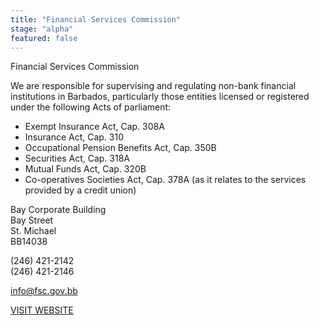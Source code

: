 ```yaml
---
title: "Financial Services Commission"
stage: "alpha"
featured: false
---
```


Financial Services Commission

We are responsible for supervising and regulating non-bank financial institutions in Barbados, particularly those entities licensed or registered under the following Acts of parliament:

- Exempt Insurance Act, Cap. 308A
- Insurance Act, Cap. 310
- Occupational Pension Benefits Act, Cap. 350B
- Securities Act, Cap. 318A
- Mutual Funds Act, Cap. 320B
- Co-operatives Societies Act, Cap. 378A (as it relates to the services provided by a credit union)

Bay Corporate Building  
Bay Street  
St. Michael  
BB14038

(246) 421-2142  
(246) 421-2146

info@fsc.gov.bb

[VISIT WEBSITE](http://www.fsc.gov.bb/)